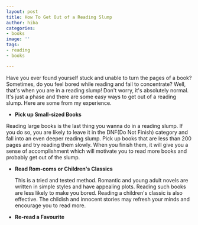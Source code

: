 ```yaml
---
layout: post
title: How To Get Out of a Reading Slump
author: hiba
categories:
- books
image: ''
tags:
- reading
- books

---
```

Have you ever found yourself stuck and unable to turn the pages of a book? Sometimes, do you feel bored while reading and fail to concentrate? Well, that's when you are in a reading slump! Don't worry, it's absolutely normal. It's just a phase and there are some easy ways to get out of a reading slump. Here are some from my experience.

* **Pick up Small-sized Books**

Reading large books is the last thing you wanna do in a reading slump. If you do so, you are likely to leave it in the DNF(Do Not Finish) category and fall into an even deeper reading slump. Pick up books that are less than 200 pages and try reading them slowly. When you finish them, it will give you a sense of accomplishment which will motivate you to read more books and probably get out of the slump. 

* **Read Rom-coms or Children's Classics**

  This is a tried and tested method. Romantic and young adult novels are written in simple styles and have appealing plots. Reading such books are less likely to make you bored. Reading a children's classic is also effective. The childish and innocent stories may refresh your minds and encourage you to read more.
* **Re-read a Favourite**